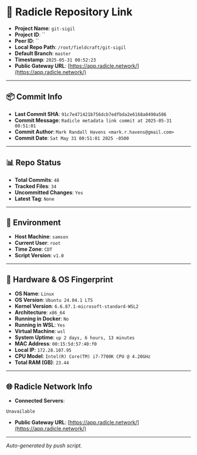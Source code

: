 # 🔗 Radicle Repository Link

- **Project Name**: `git-sigil`
- **Project ID**: ``
- **Peer ID**: ``
- **Local Repo Path**: `/root/fieldcraft/git-sigil`
- **Default Branch**: `master`
- **Timestamp**: `2025-05-31 00:52:23`
- **Public Gateway URL**: [https://app.radicle.network/](https://app.radicle.network/)

---

## 📦 Commit Info

- **Last Commit SHA**: `91c7e471421b756dcb7edfbda2e6168a0490a586`
- **Commit Message**: `Radicle metadata link commit at 2025-05-31 00:51:01`
- **Commit Author**: `Mark Randall Havens <mark.r.havens@gmail.com>`
- **Commit Date**: `Sat May 31 00:51:01 2025 -0500`

---

## 📊 Repo Status

- **Total Commits**: `48`
- **Tracked Files**: `34`
- **Uncommitted Changes**: `Yes`
- **Latest Tag**: `None`

---

## 🧽 Environment

- **Host Machine**: `samson`
- **Current User**: `root`
- **Time Zone**: `CDT`
- **Script Version**: `v1.0`

---

## 🧬 Hardware & OS Fingerprint

- **OS Name**: `Linux`
- **OS Version**: `Ubuntu 24.04.1 LTS`
- **Kernel Version**: `6.6.87.1-microsoft-standard-WSL2`
- **Architecture**: `x86_64`
- **Running in Docker**: `No`
- **Running in WSL**: `Yes`
- **Virtual Machine**: `wsl`
- **System Uptime**: `up 2 days, 6 hours, 13 minutes`
- **MAC Address**: `00:15:5d:57:40:f0`
- **Local IP**: `172.28.107.95`
- **CPU Model**: `Intel(R) Core(TM) i7-7700K CPU @ 4.20GHz`
- **Total RAM (GB)**: `23.44`

---

## 🌐 Radicle Network Info

- **Connected Servers**: 
```
Unavailable
```
- **Public Gateway URL**: [https://app.radicle.network/](https://app.radicle.network/)

---

_Auto-generated by  push script._
